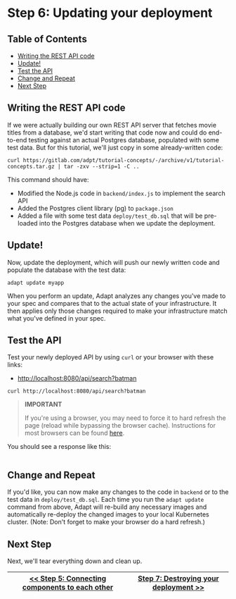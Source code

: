 # Step 6: Updating your deployment

<!-- START doctoc generated TOC please keep comment here to allow auto update -->
<!-- DON'T EDIT THIS SECTION, INSTEAD RE-RUN doctoc TO UPDATE -->
## Table of Contents

- [Writing the REST API code](#writing-the-rest-api-code)
- [Update!](#update)
- [Test the API](#test-the-api)
- [Change and Repeat](#change-and-repeat)
- [Next Step](#next-step)

<!-- END doctoc generated TOC please keep comment here to allow auto update -->

## Writing the REST API code

If we were actually building our own REST API server that fetches movie titles from a database, we'd start writing that code now and could do end-to-end testing against an actual Postgres database, populated with some test data.
But for this tutorial, we'll just copy in some already-written code:
<!-- testdoc command -->
```
curl https://gitlab.com/adpt/tutorial-concepts/-/archive/v1/tutorial-concepts.tar.gz | tar -zxv --strip=1 -C ..
```

This command should have:
* Modified the Node.js code in `backend/index.js` to implement the search API
* Added the Postgres client library (pg) to `package.json`
* Added a file with some test data `deploy/test_db.sql` that will be pre-loaded into the Postgres database when we update the deployment.

## Update!
Now, update the deployment, which will push our newly written code and populate the database with the test data:
```
adapt update myapp
```

When you perform an update, Adapt analyzes any changes you've made to your spec and compares that to the actual state of your infrastructure.
It then applies only those changes required to make your infrastructure match what you've defined in your spec.

## Test the API

Test your newly deployed API by using `curl` or your browser with these links:
-  [http://localhost:8080/api/search?batman](http://localhost:8080/api/search?batman)

<!-- testdoc command -->
```
curl http://localhost:8080/api/search?batman
```

> **IMPORTANT**
>
> If you're using a browser, you may need to force it to hard refresh the page (reload while bypassing the browser cache).
> Instructions for most browsers can be found [here](https://en.wikipedia.org/wiki/Wikipedia:Bypass_your_cache#Bypassing_cache).

You should see a response like this:
```
```

## Change and Repeat

If you'd like, you can now make any changes to the code in `backend` or to the test data in `deploy/test_db.sql`.
Each time you run the `adapt update` command from above, Adapt will re-build any necessary images and automatically re-deploy the changed images to your local Kubernetes cluster.
(Note: Don't forget to make your browser do a hard refresh.)

## Next Step

Next, we'll tear everything down and clean up.

| [<< Step 5: Connecting components to each other](./00_setup.md) | [Step 7: Destroying your deployment >> ](./07_destroying.md) |
| --- | --- |
